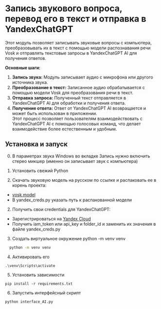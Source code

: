 
# Запись звукового вопроса, перевод его в текст и отправка в YandexChatGPT

Этот модуль позволяет записывать звуковые вопросы с компьютера, преобразовывать их в текст с помощью модели распознавания речи Vosk и отправлять текстовые запросы в YandexChatGPT AI для получения ответов.

**Основные шаги:**
1) **Запись звука:** Модуль записывает аудио с микрофона или другого источника звука.
2) **Преобразование в текст:** Записанное аудио обрабатывается с помощью модели Vosk для преобразования речи в текст.
3) **Отправка запроса:** Полученный текст отправляется в YandexChatGPT AI для обработки и получения ответа.
4) **Получение ответа:** Ответ от YandexChatGPT AI возвращается и может быть использован в приложении.
\
Этот процесс позволяет пользователям взаимодействовать с YandexChatGPT AI с помощью голосовых команд, что делает взаимодействие более естественным и удобным.

## Установка и запуск

00) В параметрах звука Windows во вкладке Запись нужно включить стерео микшер (именно он записывает звук с компьютера)

0) Установить свежий Python

1) Скачать звуковую модель на русском по ссылке и распаковать ее в корень  проекта:
* [vosk model](https://alphacephei.com/vosk/models/vosk-model-ru-0.42.zip)
* В yandex_creds.py указать путь к распакованной модели

2) Получить свои credentials для YandexChatGPT:
* Зарегистрироваться на [Yandex Cloud](https://yandex.cloud/)
* Получить iam_token или api_key и folder_id и заменить их значения в файле yandex_creds.py

3) Cоздать виртуальное окружение python -m venv venv
```bash
  python -m venv venv
```

4) Активировать его
```
.\venv\Scripts\activate
```

5) Установить зависимости
```
pip install -r requirements.txt
```
6) Запустить интерфейсный скрипт
```
python interface_AI.py
```

